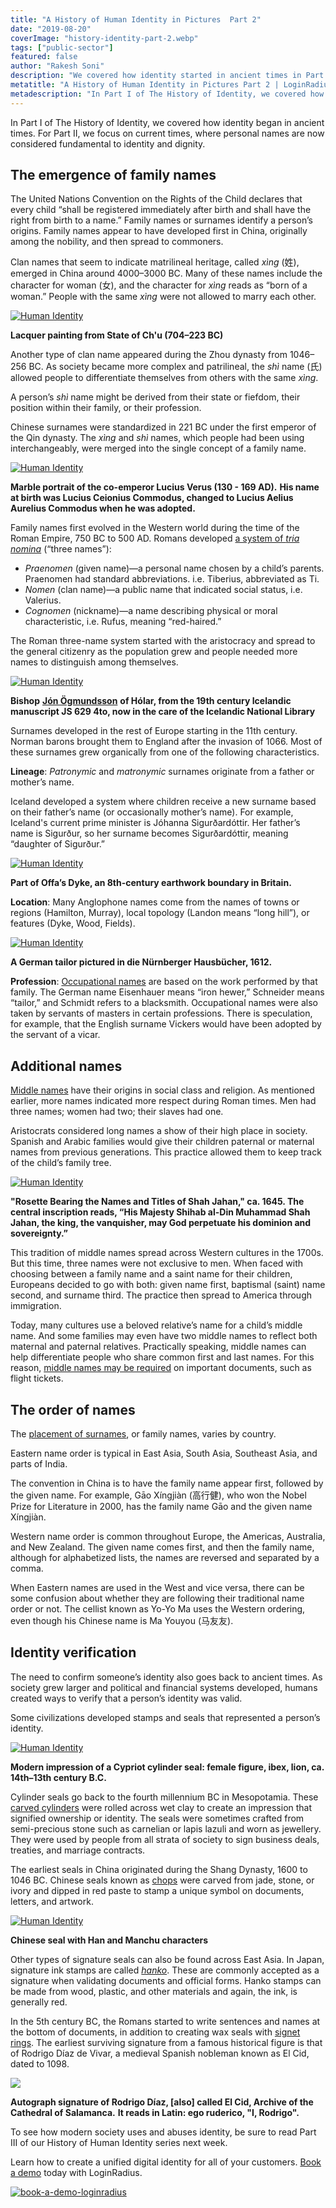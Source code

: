 ```yaml
---
title: "A History of Human Identity in Pictures  Part 2"
date: "2019-08-20"
coverImage: "history-identity-part-2.webp"
tags: ["public-sector"]
featured: false 
author: "Rakesh Soni"
description: "We covered how identity started in ancient times in Part I of The History of Identity. We concentrate on present times for Part II, where personal names are now considered central to identification and integrity."
metatitle: "A History of Human Identity in Pictures Part 2 | LoginRadius"
metadescription: "In Part I of The History of Identity, we covered how identity began in ancient times. For Part II, we focus on current times, where personal names are now considered fundamental to identity and dignity."
---
```


In Part I of The History of Identity, we covered how identity began in ancient times. For Part II, we focus on current times, where personal names are now considered fundamental to identity and dignity. 

## The emergence of family names

The United Nations Convention on the Rights of the Child declares that every child “shall be registered immediately after birth and shall have the right from birth to a name.” Family names or surnames identify a person’s origins. Family names appear to have developed first in China, originally among the nobility, and then spread to commoners.

Clan names that seem to indicate matrilineal heritage, called _xìng_ (姓), emerged in China around 4000–3000 BC. Many of these names include the character for woman (女), and the character for _xìng_ reads as “born of a woman.” People with the same _xìng_ were not allowed to marry each other.

[![Human Identity](image-1.webp)](https://commons.wikimedia.org/wiki/File:Lacquer_painting_from_Ch%27u_State.webp)


**Lacquer painting from State of Ch'u (704–223 BC)**

Another type of clan name appeared during the Zhou dynasty from 1046–256 BC. As society became more complex and patrilineal, the _shì_ name (氏) allowed people to differentiate themselves from others with the same _xìng_.

A person’s _shì_ name might be derived from their state or fiefdom, their position within their family, or their profession.

Chinese surnames were standardized in 221 BC under the first emperor of the Qin dynasty. The _xìng_ and _shì_ names, which people had been using interchangeably, were merged into the single concept of a family name.

[![Human Identity](image-2.webp)](https://www.metmuseum.org/art/collection/search/248783)

**Marble portrait of the co-emperor Lucius Verus (130 - 169 AD).** **His name at birth was Lucius Ceionius Commodus, changed to Lucius Aelius Aurelius Commodus when he was adopted.**

Family names first evolved in the Western world during the time of the Roman Empire, 750 BC to 500 AD. Romans developed [a system of _tria_ _nomina_](https://heraldry.sca.org/names/roman.html) (“three names”):

- _Praenomen_ (given name)—a personal name chosen by a child’s parents. Praenomen had standard abbreviations. i.e. Tiberius, abbreviated as Ti.
- _Nomen_ (clan name)—a public name that indicated social status, i.e. Valerius.
- _Cognomen_ (nickname)—a name describing physical or moral characteristic, i.e. Rufus, meaning “red-haired.”

The Roman three-name system started with the aristocracy and spread to the general citizenry as the population grew and people needed more names to distinguish among themselves.

[![Human Identity](image-3.webp)](https://commons.wikimedia.org/wiki/File:Jon_Ogmundsson_Icelandic_bishop.webp)

**Bishop** [**Jón Ögmundsson**](https://commons.wikimedia.org/w/index.php?title=J%C3%B3n_%C3%96gmundsson&action=edit&redlink=1) **of Hólar, from the 19th century Icelandic manuscript JS 629 4to, now in the care of the Icelandic National Library**

Surnames developed in the rest of Europe starting in the 11th century. Norman barons brought them to England after the invasion of 1066. Most of these surnames grew organically from one of the following characteristics.

**Lineage**: _Patronymic_ and _matronymic_ surnames originate from a father or mother’s name.

Iceland developed a system where children receive a new surname based on their father’s name (or occasionally mother’s name). For example, Iceland's current prime minister is Jóhanna Sigurðardóttir. Her father’s name is Sigurður, so her surname becomes Sigurðardóttir, meaning “daughter of Sigurður.”

[![Human Identity](image-4.webp)](https://www.english-heritage.org.uk/learn/story-of-england/early-medieval/architecture/)

**Part of Offa’s Dyke, an 8th-century earthwork boundary in Britain.**

**Location**: Many Anglophone names come from the names of towns or regions (Hamilton, Murray), local topology (Landon means “long hill”), or features (Dyke, Wood, Fields).

[![Human Identity](image-5.webp)](https://hausbuecher.nuernberg.de/75-Amb-2-279-81-v/data)

**A German tailor pictured in die Nürnberger Hausbücher, 1612.**

**Profession**: [Occupational names](https://en.wikipedia.org/wiki/Surname#Occupational_surname) are based on the work performed by that family. The German name Eisenhauer means “iron hewer,” Schneider means “tailor,” and Schmidt refers to a blacksmith. Occupational names were also taken by servants of masters in certain professions. There is speculation, for example, that the English surname Vickers would have been adopted by the servant of a vicar.

## Additional names

[Middle names](https://www.rd.com/culture/why-do-we-have-middle-names/) have their origins in social class and religion. As mentioned earlier, more names indicated more respect during Roman times. Men had three names; women had two; their slaves had one. 

Aristocrats considered long names a show of their high place in society. Spanish and Arabic families would give their children paternal or maternal names from previous generations. This practice allowed them to keep track of the child’s family tree. 

[![Human Identity](image-6.webp)](https://www.metmuseum.org/art/collection/search/451286?&searchField=All&sortBy=Relevance&when=A.D.+1600-1800&ft=royal+name&offset=0&rpp=20&amp;pos=1)

**"Rosette Bearing the Names and Titles of Shah Jahan," ca. 1645. The central inscription reads, “His Majesty Shihab al-Din Muhammad Shah Jahan, the king, the vanquisher, may God perpetuate his dominion and sovereignty.”**

This tradition of middle names spread across Western cultures in the 1700s. But this time, three names were not exclusive to men. When faced with choosing between a family name and a saint name for their children, Europeans decided to go with both: given name first, baptismal (saint) name second, and surname third. The practice then spread to America through immigration.

Today, many cultures use a beloved relative’s name for a child’s middle name. And some families may even have two middle names to reflect both maternal and paternal relatives. Practically speaking, middle names can help differentiate people who share common first and last names. For this reason, [middle names may be required](https://www.businessinsider.com/why-you-cant-board-flights-if-your-middle-name-isnt-on-your-ticket-2018-4) on important documents, such as flight tickets.

## The order of names

The [placement of surnames](https://en.wikipedia.org/wiki/Personal_name#Name_order), or family names, varies by country. 

Eastern name order is typical in East Asia, South Asia, Southeast Asia, and parts of India.

The convention in China is to have the family name appear first, followed by the given name. For example, Gāo Xíngjiàn (高行健), who won the Nobel Prize for Literature in 2000, has the family name Gāo and the given name Xíngjiàn.

Western name order is common throughout Europe, the Americas, Australia, and New Zealand. The given name comes first, and then the family name, although for alphabetized lists, the names are reversed and separated by a comma. 

When Eastern names are used in the West and vice versa, there can be some confusion about whether they are following their traditional name order or not. The cellist known as Yo-Yo Ma uses the Western ordering, even though his Chinese name is Ma Youyou (马友友). 

## Identity verification

The need to confirm someone’s identity also goes back to ancient times. As society grew larger and political and financial systems developed, humans created ways to verify that a person’s identity was valid.

Some civilizations developed stamps and seals that represented a person’s identity. 

[![Human Identity](image-7.webp)](https://www.metmuseum.org/art/collection/search/321391?&searchField=All&sortBy=Relevance&ft=cylinder+seal&offset=0&rpp=20&amp;pos=14)

**Modern impression of a Cypriot cylinder seal: female figure, ibex, lion, ca. 14th–13th century B.C.**

Cylinder seals go back to the fourth millennium BC in Mesopotamia. These [carved cylinders](https://www.historyonthenet.com/mesopotamian-cylinder-seals) were rolled across wet clay to create an impression that signified ownership or identity. The seals were sometimes crafted from semi-precious stone such as carnelian or lapis lazuli and worn as jewellery. They were used by people from all strata of society to sign business deals, treaties, and marriage contracts.

The earliest seals in China originated during the Shang Dynasty, 1600 to 1046 BC. Chinese seals known as [chops](https://www.thoughtco.com/chinese-chops-seals-2278409) were carved from jade, stone, or ivory and dipped in red paste to stamp a unique symbol on documents, letters, and artwork.

[![Human Identity](Chinese_seal_Han_Dynasty.webp)](https://nl.wikipedia.org/wiki/Bestand:Chinese_seal_(Han_Dynasty).webp#/media/Bestand:Chinese_seal_(Han_Dynasty).webp)

**Chinese seal with Han and Manchu characters** 

Other types of signature seals can also be found across East Asia. In Japan, signature ink stamps are called [_hanko_](https://www.nippon.com/en/features/jg00077/hanko-and-inkan-japanese-stamps-and-personal-seals.html). These are commonly accepted as a signature when validating documents and official forms. Hanko stamps can be made from wood, plastic, and other materials and again, the ink, is generally red.

In the 5th century BC, the Romans started to write sentences and names at the bottom of documents, in addition to creating wax seals with [signet rings](https://www.thehistorypress.co.uk/articles/a-brief-history-of-signet-rings/). The earliest surviving signature from a famous historical figure is that of Rodrigo Díaz de Vivar, a medieval Spanish nobleman known as El Cid, dated to 1098. 

[![](223px-Signature_of_El_Cid.webp_.webp)](https://commons.wikimedia.org/wiki/File:Signature_of_El_Cid.webp)

**Autograph signature of Rodrigo Díaz, \[also\] called El Cid, Archive of the Cathedral of Salamanca.** **It reads in Latin: ego ruderico, "I, Rodrigo".**

To see how modern society uses and abuses identity, be sure to read Part III of our History of Human Identity series next week.

Learn how to create a unified digital identity for all of your customers. [Book a demo](https://www.loginradius.com/contact-us?utm_source=blog&utm_medium=web&utm_campaign=history-identity-part-2) today with LoginRadius.

[![book-a-demo-loginradius](../../assets/book-a-demo-loginradius.webp)](https://www.loginradius.com/contact-us?utm_source=blog&utm_medium=web&utm_campaign=history-identity-part-2)